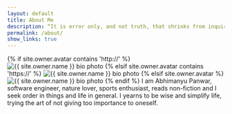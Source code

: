 ```yaml
---
layout: default
title: About Me
description: “It is error only, and not truth, that shrinks from inquiry.“ - Thomas Paine
permalink: /about/
show_links: true
---
```

{% if site.owner.avatar contains 'http://' %}
<img src="{{ site.owner.avatar }}" class="bio-photo" alt="{{ site.owner.name }} bio photo">
{% elsif site.owner.avatar contains 'https://' %}
<img src="{{ site.owner.avatar }}" class="bio-photo" alt="{{ site.owner.name }} bio photo">
{% elsif site.owner.avatar %}
<img src="{{ site.url }}/images{{ site.owner.avatar }}" class="bio-photo" alt="{{ site.owner.name }} bio photo">
{% endif %}
I am Abhimanyu Panwar, software engineer, nature lover, sports enthusiast, reads non-fiction and I seek order in things and life in general. I yearns to be wise and simplify life, trying the art of not giving too importance to oneself.